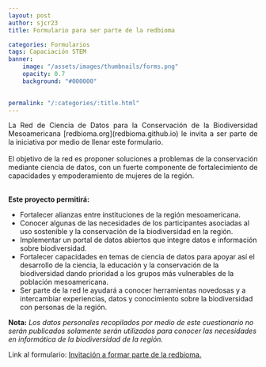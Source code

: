 ```yaml
---
layout: post
author: sjcr23
title: Formulario para ser parte de la redbioma

categories: Formularios
tags: Capaciación STEM
banner: 
    image: "/assets/images/thumbnails/forms.png"
    opacity: 0.7
    background: "#000000"
    

permalink: "/:categories/:title.html"
---
```


<div style="text-align: justify">
La Red de Ciencia de Datos para la Conservación de la Biodiversidad Mesoamericana [redbioma.org](redbioma.github.io) le invita a ser parte de la iniciativa por medio de llenar este formulario. 
<br>
<br>
El objetivo de la red es proponer soluciones a problemas de la conservación mediante ciencia de datos, con un fuerte componente de fortalecimiento de capacidades y empoderamiento de mujeres de la región.
<br>
<br>

<b>Este proyecto permitirá:</b>
</div>

- Fortalecer alianzas entre instituciones de la región mesoamericana.
- Conocer algunas de las necesidades de los participantes asociadas al uso sostenible y la conservación de la biodiversidad en la región.
- Implementar un portal de datos abiertos que integre datos e información sobre biodiversidad.
- Fortalecer capacidades en temas de ciencia de datos para apoyar así el desarrollo de la ciencia, la educación y la conservación de la biodiversidad dando prioridad a los grupos más vulnerables de la población mesoamericana.
- Ser parte de la red le ayudará a conocer herramientas novedosas y a intercambiar experiencias, datos y conocimiento sobre la biodiversidad con personas de la región.

**Nota:** *Los datos personales recopilados por medio de este cuestionario no serán publicados solamente serán utilizados para conocer las necesidades en informática de la biodiversidad de la región.*

Link al formulario: [Invitación a formar parte de la redbioma.](https://forms.gle/gq98uQN32xz9uBx87)